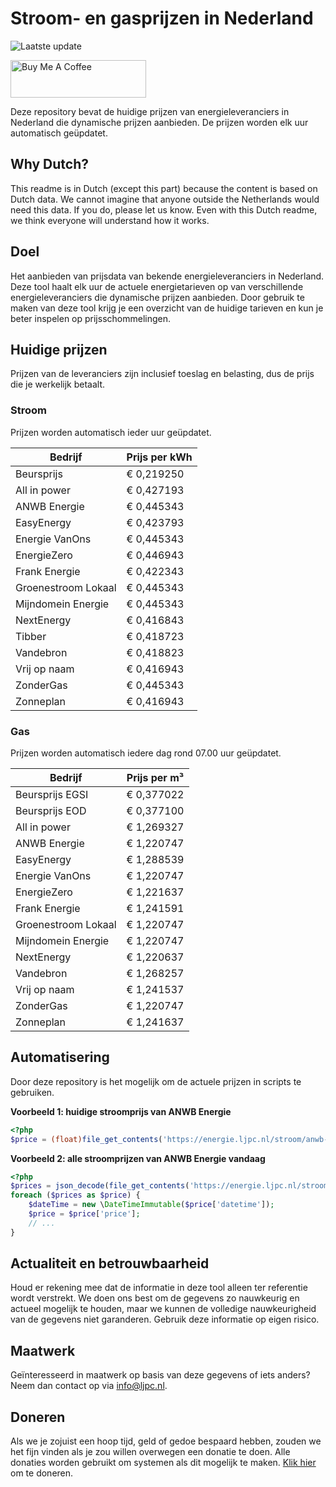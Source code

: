 # Stroom- en gasprijzen in Nederland

![Laatste update](https://img.shields.io/badge/laatste%20update-2024--08--16%2020%3A00%20CET-brightgreen)

<a href="https://www.buymeacoffee.com/Lars-" target="_blank"><img src="https://cdn.buymeacoffee.com/buttons/v2/default-orange.png" alt="Buy Me A Coffee" height="60" style="height: 60px !important;width: 217px !important;" ></a>

Deze repository bevat de huidige prijzen van energieleveranciers in Nederland die dynamische prijzen aanbieden. De prijzen worden elk uur automatisch geüpdatet.

## Why Dutch?

This readme is in Dutch (except this part) because the content is based on Dutch data. We cannot imagine that anyone outside the Netherlands would need this data. If you do, please let us know. Even with this Dutch readme, we think
everyone will understand how it works.

## Doel

Het aanbieden van prijsdata van bekende energieleveranciers in Nederland. Deze tool haalt elk uur de actuele energietarieven op van verschillende energieleveranciers die dynamische prijzen aanbieden. Door gebruik te maken van deze tool
krijg je een overzicht van de huidige tarieven en kun je beter inspelen op prijsschommelingen.

## Huidige prijzen

Prijzen van de leveranciers zijn inclusief toeslag en belasting, dus de prijs die je werkelijk betaalt.

### Stroom

Prijzen worden automatisch ieder uur geüpdatet.

 Bedrijf | Prijs per kWh 
---------|---------------
Beursprijs | € 0,219250
All in power | € 0,427193
ANWB Energie | € 0,445343
EasyEnergy | € 0,423793
Energie VanOns | € 0,445343
EnergieZero | € 0,446943
Frank Energie | € 0,422343
Groenestroom Lokaal | € 0,445343
Mijndomein Energie | € 0,445343
NextEnergy | € 0,416843
Tibber | € 0,418723
Vandebron | € 0,418823
Vrij op naam | € 0,416943
ZonderGas | € 0,445343
Zonneplan | € 0,416943


### Gas

Prijzen worden automatisch iedere dag rond 07.00 uur geüpdatet.

 Bedrijf | Prijs per m³ 
---------|--------------
Beursprijs EGSI | € 0,377022
Beursprijs EOD | € 0,377100
All in power | € 1,269327
ANWB Energie | € 1,220747
EasyEnergy | € 1,288539
Energie VanOns | € 1,220747
EnergieZero | € 1,221637
Frank Energie | € 1,241591
Groenestroom Lokaal | € 1,220747
Mijndomein Energie | € 1,220747
NextEnergy | € 1,220637
Vandebron | € 1,268257
Vrij op naam | € 1,241537
ZonderGas | € 1,220747
Zonneplan | € 1,241637


## Automatisering

Door deze repository is het mogelijk om de actuele prijzen in scripts te gebruiken.

**Voorbeeld 1: huidige stroomprijs van ANWB Energie**

```php
<?php
$price = (float)file_get_contents('https://energie.ljpc.nl/stroom/anwb-energie-nu.txt');

```

**Voorbeeld 2: alle stroomprijzen van ANWB Energie vandaag**

```php
<?php
$prices = json_decode(file_get_contents('https://energie.ljpc.nl/stroom/all-in-power-vandaag.json'),true);
foreach ($prices as $price) {
    $dateTime = new \DateTimeImmutable($price['datetime']);
    $price = $price['price'];
    // ...
}
```

## Actualiteit en betrouwbaarheid

Houd er rekening mee dat de informatie in deze tool alleen ter referentie wordt verstrekt. We doen ons best om de gegevens zo nauwkeurig en actueel mogelijk te houden, maar we kunnen de volledige nauwkeurigheid van de gegevens niet
garanderen. Gebruik deze informatie op eigen risico.

## Maatwerk

Geïnteresseerd in maatwerk op basis van deze gegevens of iets anders? Neem dan contact op
via [info@ljpc.nl](mailto:info@ljpc.nl?subject=Energie%20prijzen).

## Doneren

Als we je zojuist een hoop tijd, geld of gedoe bespaard hebben, zouden we het fijn vinden als je zou willen overwegen een
donatie te doen. Alle donaties worden gebruikt om systemen als dit mogelijk te
maken. [Klik hier](https://www.buymeacoffee.com/Lars-) om te doneren.
